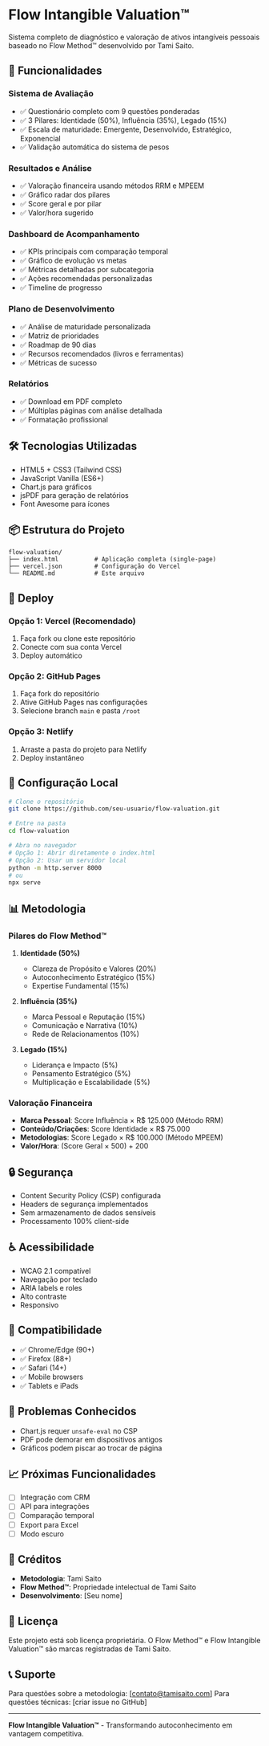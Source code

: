 # Flow Intangible Valuation™

Sistema completo de diagnóstico e valoração de ativos intangíveis pessoais baseado no Flow Method™ desenvolvido por Tami Saito.

## 🚀 Funcionalidades

### Sistema de Avaliação
- ✅ Questionário completo com 9 questões ponderadas
- ✅ 3 Pilares: Identidade (50%), Influência (35%), Legado (15%)
- ✅ Escala de maturidade: Emergente, Desenvolvido, Estratégico, Exponencial
- ✅ Validação automática do sistema de pesos

### Resultados e Análise
- ✅ Valoração financeira usando métodos RRM e MPEEM
- ✅ Gráfico radar dos pilares
- ✅ Score geral e por pilar
- ✅ Valor/hora sugerido

### Dashboard de Acompanhamento
- ✅ KPIs principais com comparação temporal
- ✅ Gráfico de evolução vs metas
- ✅ Métricas detalhadas por subcategoria
- ✅ Ações recomendadas personalizadas
- ✅ Timeline de progresso

### Plano de Desenvolvimento
- ✅ Análise de maturidade personalizada
- ✅ Matriz de prioridades
- ✅ Roadmap de 90 dias
- ✅ Recursos recomendados (livros e ferramentas)
- ✅ Métricas de sucesso

### Relatórios
- ✅ Download em PDF completo
- ✅ Múltiplas páginas com análise detalhada
- ✅ Formatação profissional

## 🛠️ Tecnologias Utilizadas

- HTML5 + CSS3 (Tailwind CSS)
- JavaScript Vanilla (ES6+)
- Chart.js para gráficos
- jsPDF para geração de relatórios
- Font Awesome para ícones

## 📦 Estrutura do Projeto

```
flow-valuation/
├── index.html          # Aplicação completa (single-page)
├── vercel.json         # Configuração do Vercel
└── README.md           # Este arquivo
```

## 🚀 Deploy

### Opção 1: Vercel (Recomendado)

1. Faça fork ou clone este repositório
2. Conecte com sua conta Vercel
3. Deploy automático

### Opção 2: GitHub Pages

1. Faça fork do repositório
2. Ative GitHub Pages nas configurações
3. Selecione branch `main` e pasta `/root`

### Opção 3: Netlify

1. Arraste a pasta do projeto para Netlify
2. Deploy instantâneo

## 🔧 Configuração Local

```bash
# Clone o repositório
git clone https://github.com/seu-usuario/flow-valuation.git

# Entre na pasta
cd flow-valuation

# Abra no navegador
# Opção 1: Abrir diretamente o index.html
# Opção 2: Usar um servidor local
python -m http.server 8000
# ou
npx serve
```

## 📊 Metodologia

### Pilares do Flow Method™

1. **Identidade (50%)**
   - Clareza de Propósito e Valores (20%)
   - Autoconhecimento Estratégico (15%)
   - Expertise Fundamental (15%)

2. **Influência (35%)**
   - Marca Pessoal e Reputação (15%)
   - Comunicação e Narrativa (10%)
   - Rede de Relacionamentos (10%)

3. **Legado (15%)**
   - Liderança e Impacto (5%)
   - Pensamento Estratégico (5%)
   - Multiplicação e Escalabilidade (5%)

### Valoração Financeira

- **Marca Pessoal**: Score Influência × R$ 125.000 (Método RRM)
- **Conteúdo/Criações**: Score Identidade × R$ 75.000
- **Metodologias**: Score Legado × R$ 100.000 (Método MPEEM)
- **Valor/Hora**: (Score Geral × 500) + 200

## 🔒 Segurança

- Content Security Policy (CSP) configurada
- Headers de segurança implementados
- Sem armazenamento de dados sensíveis
- Processamento 100% client-side

## ♿ Acessibilidade

- WCAG 2.1 compatível
- Navegação por teclado
- ARIA labels e roles
- Alto contraste
- Responsivo

## 📱 Compatibilidade

- ✅ Chrome/Edge (90+)
- ✅ Firefox (88+)
- ✅ Safari (14+)
- ✅ Mobile browsers
- ✅ Tablets e iPads

## 🐛 Problemas Conhecidos

- Chart.js requer `unsafe-eval` no CSP
- PDF pode demorar em dispositivos antigos
- Gráficos podem piscar ao trocar de página

## 📈 Próximas Funcionalidades

- [ ] Integração com CRM
- [ ] API para integrações
- [ ] Comparação temporal
- [ ] Export para Excel
- [ ] Modo escuro

## 👤 Créditos

- **Metodologia**: Tami Saito
- **Flow Method™**: Propriedade intelectual de Tami Saito
- **Desenvolvimento**: [Seu nome]

## 📄 Licença

Este projeto está sob licença proprietária. O Flow Method™ e Flow Intangible Valuation™ são marcas registradas de Tami Saito.

## 📞 Suporte

Para questões sobre a metodologia: [contato@tamisaito.com]
Para questões técnicas: [criar issue no GitHub]

---

**Flow Intangible Valuation™** - Transformando autoconhecimento em vantagem competitiva.